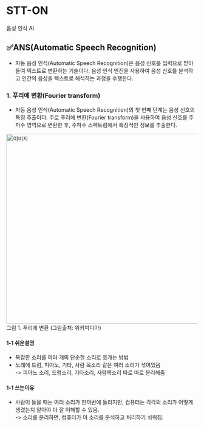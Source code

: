 # STT-ON
음성 인식 AI 

## ✅ANS(Automatic Speech Recognition)
- 자동 음성 인식(Automatic Speech Recognition)은 음성 신호를 입력으로 받아들여 텍스트로 변환하는 기술이다. 음성 인식 엔진을 사용하여
 음성 신호를 분석하고 인간의 음성을 텍스트로 해석하는 과정을 수행한다.
### 1. 푸리에 변환(Fourier transform)
- 자동 음성 인식(Automatic Speech Recognition)의 첫 번째 단계는 음성 신호의 특징 추출이다. 주로 푸리에 변환(Fourier transform)을 사용하여 음성 신호를 주파수 영역으로 변환한 후, 주파수 스펙트럼에서 특징적인 정보를 추출한다.
<img src="https://img1.daumcdn.net/thumb/R1280x0/?scode=mtistory2&fname=https%3A%2F%2Ft1.daumcdn.net%2Fcfile%2Ftistory%2F9967FA3359B63D8122" alt="이미지" width="700" height="500"/>
그림 1. 푸리에 변환 (그림출처: 위키피디아)

#### 1-1 쉬운설명
- 복잡한 소리를 여러 개의 단순한 소리로 쪼개는 방법
- 노래에 드럼, 피아노, 기타, 사람 목소리 같은 여러 소리가 섞여있음<br>
  -> 피아노 소리, 드럼소리, 기타소리, 사람목소리 따로 따로 분리해줌
#### 1-1 쓰는이유
- 사람이 들을 때는 여러 소리가 한꺼번에 들리지만, 컴퓨터는 각각의 소리가 어떻게 생겼는지 알아야 더 잘 이해할 수 있음.<br>
 -> 소리를 분리하면, 컴퓨터가 이 소리를 분석하고 처리하기 쉬워짐.
